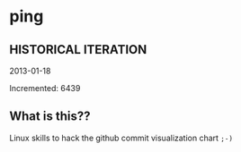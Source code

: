 # ping

## HISTORICAL ITERATION
2013-01-18

Incremented: 6439

## What is this?? 
Linux skills to hack the github commit visualization chart `;-)`

